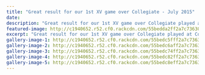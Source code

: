 ```yaml
---
title: "Great result for our 1st XV game over Collegiate - July 2015"
date: 
description: "Great result for our 1st XV game over Collegiate played at Collegiate on Wednesday 29 July."
featured-image: http://c1940652.r52.cf0.rackcdn.com/55bedda2ff2a7c7363000f8b/Rugby-1st-XI-v-Colleg27-29.7.gif
excerpt: "Great result for our 1st XV game over Collegiate played at Collegiate on Wednesday 29 July."
gallery-image-1: http://c1940652.r52.cf0.rackcdn.com/55bedc5fff2a7c7363000f57/Rugby-1st-XI-v-Colleg1-29.7.15.gif
gallery-image-2: http://c1940652.r52.cf0.rackcdn.com/55bedc6aff2a7c7363000f59/Rugby-1st-XI-v-Colleg2-29.7.15.gif
gallery-image-3: http://c1940652.r52.cf0.rackcdn.com/55bedc74ff2a7c7363000f5b/Rugby-1st-XI-v-Colleg3-29.7.15.gif
gallery-image-4: http://c1940652.r52.cf0.rackcdn.com/55bedc82ff2a7c7363000f5d/Rugby-1st-XI-v-Colleg4-29.7.15.gif
gallery-image-5: http://c1940652.r52.cf0.rackcdn.com/55bedc8eff2a7c7363000f5f/Rugby-1st-XI-v-Colleg5-29.7.15.gif
---
```

